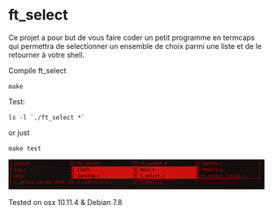 # ft_select

Ce projet a pour but de vous faire coder un petit programme en termcaps qui
permettra de selectionner un ensemble de choix parmi une liste et de le retourner à
votre shell.

Compile ft_select
```
make
```

Test:
```
ls -l `./ft_select *`
```
or just 
```
make test
```

![Exemple](https://raw.githubusercontent.com/Denis2222/ft_select/master/ress/ft_select.png)

Tested on osx 10.11.4 & Debian 7.8
